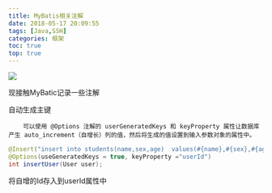 ```yaml
---
title: MyBatis相关注解
date: 2018-05-17 20:09:55
tags: [Java,SSH]
categories: 框架
toc: true
top: true
---
```

![](http://img.gangtieguo.cn/006tNbRwgy1fu551ai6pij30mm064q3r.jpg)

现接触MyBatic记录一些注解
<!--more-->
自动生成主键  

        可以使用 @Options 注解的 userGeneratedKeys 和 keyProperty 属性让数据库产生 auto_increment（自增长）列的值，然后将生成的值设置到输入参数对象的属性中。 
```java
@Insert("insert into students(name,sex,age)  values(#{name},#{sex},#{age}")  
@Options(useGeneratedKeys = true, keyProperty ="userId")  
int insertUser(User user);   
```
将自增的Id存入到userId属性中
